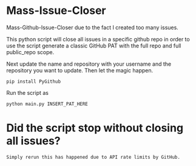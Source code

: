 # Mass-Issue-Closer
Mass-Github-Issue-Closer due to the fact I created too many issues.

This python script will close all issues in a specific github repo in order to use the script generate a classic GitHub PAT with the full repo and full public_repo scope.

Next update the name and repository with your username and the repository you want to update. Then let the magic happen.

```
pip install PyGithub
```

Run the script as

```
python main.py INSERT_PAT_HERE
```

# Did the script stop without closing all issues?
```
Simply rerun this has happened due to API rate limits by GitHub.
```
